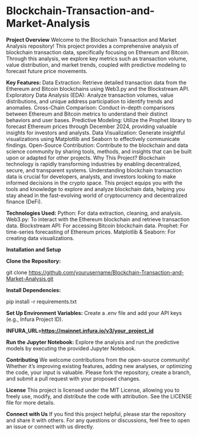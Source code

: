 # Blockchain-Transaction-and-Market-Analysis
**Project Overview**
Welcome to the Blockchain Transaction and Market Analysis repository! This project provides a comprehensive analysis of blockchain transaction data, specifically focusing on Ethereum and Bitcoin. Through this analysis, we explore key metrics such as transaction volume, value distribution, and market trends, coupled with predictive modeling to forecast future price movements.

**Key Features:**
Data Extraction: Retrieve detailed transaction data from the Ethereum and Bitcoin blockchains using Web3.py and the Blockstream API.
Exploratory Data Analysis (EDA): Analyze transaction volumes, value distributions, and unique address participation to identify trends and anomalies.
Cross-Chain Comparison: Conduct in-depth comparisons between Ethereum and Bitcoin metrics to understand their distinct behaviors and user bases.
Predictive Modeling: Utilize the Prophet library to forecast Ethereum prices through December 2024, providing valuable insights for investors and analysts.
Data Visualization: Generate insightful visualizations using Matplotlib and Seaborn to effectively communicate findings.
Open-Source Contribution: Contribute to the blockchain and data science community by sharing tools, methods, and insights that can be built upon or adapted for other projects.
Why This Project?
Blockchain technology is rapidly transforming industries by enabling decentralized, secure, and transparent systems. Understanding blockchain transaction data is crucial for developers, analysts, and investors looking to make informed decisions in the crypto space. This project equips you with the tools and knowledge to explore and analyze blockchain data, helping you stay ahead in the fast-evolving world of cryptocurrency and decentralized finance (DeFi).

**Technologies Used:**
Python: For data extraction, cleaning, and analysis.
Web3.py: To interact with the Ethereum blockchain and retrieve transaction data.
Blockstream API: For accessing Bitcoin blockchain data.
Prophet: For time-series forecasting of Ethereum prices.
Matplotlib & Seaborn: For creating data visualizations.

**Installation and Setup**

**Clone the Repository:**

git clone https://github.com/yourusername/Blockchain-Transaction-and-Market-Analysis.git

**Install Dependencies:**

pip install -r requirements.txt

**Set Up Environment Variables:**
Create a .env file and add your API keys (e.g., Infura Project ID).

**INFURA_URL=https://mainnet.infura.io/v3/your_project_id**

**Run the Jupyter Notebook:**
Explore the analysis and run the predictive models by executing the provided Jupyter Notebook.

**Contributing**
We welcome contributions from the open-source community! Whether it’s improving existing features, adding new analyses, or optimizing the code, your input is valuable. Please fork the repository, create a branch, and submit a pull request with your proposed changes.

**License**
This project is licensed under the MIT License, allowing you to freely use, modify, and distribute the code with attribution. See the LICENSE file for more details.

**Connect with Us**
If you find this project helpful, please star the repository and share it with others. For any questions or discussions, feel free to open an issue or connect with us directly.
